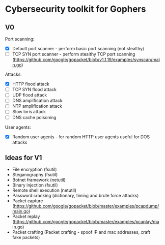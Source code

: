 # Cybersecurity toolkit for Gophers

## V0

Port scanning:
- [x] Default port scanner - perform basic port scanning (not stealthy)
- [ ] TCP SYN port scanner - perform stealthy TCP port scanning (https://github.com/google/gopacket/blob/v1.1.19/examples/synscan/main.go)

Attacks:
- [x] HTTP flood attack
- [ ] TCP SYN flood attack
- [ ] UDP flood attack
- [ ] DNS amplification attack
- [ ] NTP amplification attack
- [ ] Slow loris attack
- [ ] DNS cache poisoning

User agents:
- [x] Random user agents - for random HTTP user agents useful for DOS attacks

## Ideas for V1
- File encryption (fsutil)
- Steganography (fsutil)
- Botnet framework (netutil)
- Binary injection (fsutil)
- Remote shell execution (netutil)
- Password cracking (dictionary, timing and brute force attacks)
- Packet capture (https://github.com/google/gopacket/blob/master/examples/pcapdump/main.go)
- Packet replay (https://github.com/google/gopacket/blob/master/examples/pcaplay/main.go)
- Packet crafting (Packet crafting - spoof IP and mac addresses, craft fake packets)
